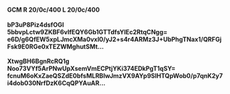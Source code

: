 #### GCM R 20/0c/400 L 20/0c/400
**bP3uP8Piz4dsfOGI**<br/>**5bbvpLctw9ZKBF6vlfEQY6Gb1GTTdfsYlEc2RtqCNgg=**<br/>**e6D/g6QfEW5xpLJmcXMa0vxI0/yJ2+s4r4ARMz3J+UbPhgTNax1/QRFGjFsk9E0RGe0xTEZWMghutSMt...**<br/><br/>
**XtwgBH6BgnRcRQ1g**<br/>**Noo73VYf5ArPNwUpXsemVmECPtjYKi374EDkPgT1qSY=**<br/>**fcnuM6oKxZaeQSZdE0bfsMLRBIwJmzVX9AYp9SlHTQpWob0/p7qnK2y7i4dob030NrfDzK6CqQPYAuAR...**